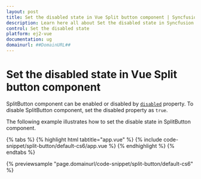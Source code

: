 ```yaml
---
layout: post
title: Set the disabled state in Vue Split button component | Syncfusion
description: Learn here all about Set the disabled state in Syncfusion Vue Split button component of Syncfusion Essential JS 2 and more.
control: Set the disabled state 
platform: ej2-vue
documentation: ug
domainurl: ##DomainURL##
---
```


# Set the disabled state in Vue Split button component

SplitButton component can be enabled or disabled by [`disabled`](https://ej2.syncfusion.com/vue/documentation/api/split-button#disabled) property. To disable SplitButton component, set the disabled property as `true`.

The following example illustrates how to set the disable state in SplitButton component.

{% tabs %}
{% highlight html tabtitle="app.vue" %}
{% include code-snippet/split-button/default-cs6/app.vue %}
{% endhighlight %}
{% endtabs %}
        
{% previewsample "page.domainurl/code-snippet/split-button/default-cs6" %}